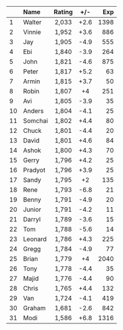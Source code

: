 | |Name|Rating|+/-|Exp|
|-|:---|:----:|:-:|--:|
|1|Walter|2,033|+2.6|1398|
|2|Vinnie|1,952|+3.6|886|
|3|Jay|1,905|-4.9|555|
|4|Ebi|1,840|-3.9|264|
|5|John|1,821|-4.6|875|
|6|Peter|1,817|+5.2|63|
|7|Armin|1,815|+3.7|50|
|8|Robin|1,807|+4|251|
|9|Avi|1,805|-3.9|35|
|10|Anders|1,804|-4.1|25|
|11|Somchai|1,802|+4.4|80|
|12|Chuck|1,801|-4.4|20|
|13|David|1,801|+4.6|84|
|14|Ashok|1,800|+4.3|70|
|15|Gerry|1,796|+4.2|25|
|16|Pradyot|1,796|+3.9|25|
|17|Sandy|1,795|+2|135|
|18|Rene|1,793|-6.8|21|
|19|Benny|1,791|-4.9|20|
|20|Junior|1,791|-4.2|11|
|21|Darryl|1,789|-3.6|15|
|22|Tom|1,788|-5.6|14|
|23|Leonard|1,786|+4.3|225|
|24|Gregg|1,784|-4.9|77|
|25|Brian|1,779|+4|2040|
|26|Tony|1,778|-4.4|35|
|27|Majid|1,776|-4.4|90|
|28|Chris|1,765|+4.4|132|
|29|Van|1,724|-4.1|419|
|30|Graham|1,681|-2.6|842|
|31|Modi|1,586|+6.8|1316|
